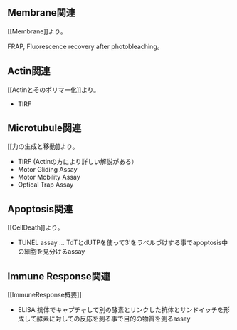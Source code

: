 ## Membrane関連

[[Membrane]]より。

FRAP, Fluorescence recovery after photobleaching。

## Actin関連

[[Actinとそのポリマー化]]より。

- TIRF

## Microtubule関連

 [[力の生成と移動]]より。
- TIRF (Actinの方により詳しい解説がある）
- Motor Gliding Assay
- Motor Mobility Assay
- Optical Trap Assay

## Apoptosis関連

[[CellDeath]]より。

- TUNEL assay ... TdTとdUTPを使って3'をラベルづけする事でapoptosis中の細胞を見分けるassay


## Immune Response関連

[[ImmuneResponse概要]]

- ELISA 抗体でキャプチャして別の酵素とリンクした抗体とサンドイッチを形成して酵素に対しての反応を測る事で目的の物質を測るassay